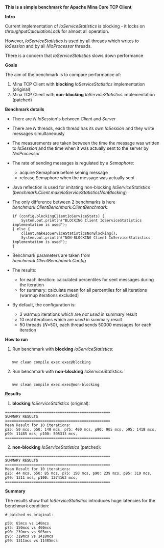 **This is a simple benchmark for Apache Mina Core TCP Client**

**Intro**

Current implementation of _IoServiceStatistics_ is blocking - it locks on _throughputCalculationLock_ for almost all operation.

However, _IoServiceStatistics_ is used by all threads which writes to _IoSession_ and by all _NioProcessor_ threads. 

There is a concern that _IoServiceStatistics_ slows down performance

**Goals**

The aim of the benchmark is to compare performance of: 
1. Mina TCP Client with **blocking** _IoServiceStatistics_ implementation (original)
2. Mina TCP Client with **non-blocking** _IoServiceStatistics_ implementation (patched)

**Benchmark details**

* There are _N_ _IoSession_'s between _Client_ and _Server_ 
* There are _N_ threads, each thread has its own _IoSession_ and they write messages simultaneously
* The measurements are taken between the time the message was written to _IoSession_ and the time when it was actually sent to the server by _NioProcessor_ 
* The rate of sending messages is regulated by a _Semaphore_:
  * acquire Semaphore before sening message
  * release Semaphore when the message was actually sent
* Java reflection is used for imitating non-blocking _IoServiceStatistics_ (_benchmark.Client.makeIoServiceStatisticsNonBlocking_)
* The only difference between 2 benchmarks is here _benchmark.ClientBenchmark.ClientBenchmark_:

    ```
  if (config.blockingClientIoServiceStats) {
        System.out.println("BLOCKING Client IoServiceStatistics implementation is used");
  } else {
        client.makeIoServiceStatisticsNonBlocking();
        System.out.println("NON-BLOCKING Client IoServiceStatistics implementation is used");
  }
    ```

* Benchmark parameters are taken from _benchmark.ClientBenchmark.Config_
* The results:
  * for each iteration: calculated percentiles for sent messages during the iteration
  * for summary: calculate mean for all percentiles for all iterations (warmup iterations excluded)
* By default, the configuration is:
  * 3 warmup iterations which are _not used_ in summary result
  * 10 real iterations which are _used_ in summary result
  * 50 threads (_N_=50), each thread sends 50000 messages for each iteration

**How to run**

1. Run benchmark with **blocking** _IoServiceStatistics_:
 
<code>
   mvn clean compile exec:exec@blocking
</code>

2. Run benchmark with **non-blocking** _IoServiceStatistics_:

<code>
   mvn clean compile exec:exec@non-blocking
</code>

**Results**

1. **blocking** _IoServiceStatistics_ (original):
```
================================================
SUMMARY RESULTS
================================================
Mean Result for 10 iterations: 
p25: 50 mcs, p50: 140 mcs, p75: 400 mcs, p90: 905 mcs, p95: 1418 mcs, p99: 11485 mcs, p100: 505313 mcs, 
================================================
```

2. **non-blocking** _IoServiceStatistics_ (patched):
```
================================================
SUMMARY RESULTS
================================================
Mean Result for 10 iterations: 
p25: 44 mcs, p50: 85 mcs, p75: 150 mcs, p90: 239 mcs, p95: 319 mcs, p99: 1311 mcs, p100: 1374162 mcs, 
================================================
```

**Summary**

The results show that _IoServiceStatistics_ introduces huge latencies for the benchmark condition:

```
# patched vs original:

p50: 85mcs vs 140mcs
p75: 150mcs vs 400mcs
p90: 239mcs vs 905mcs
p95: 319mcs vs 1418mcs
p99: 1311mcs vs 11485mcs
```